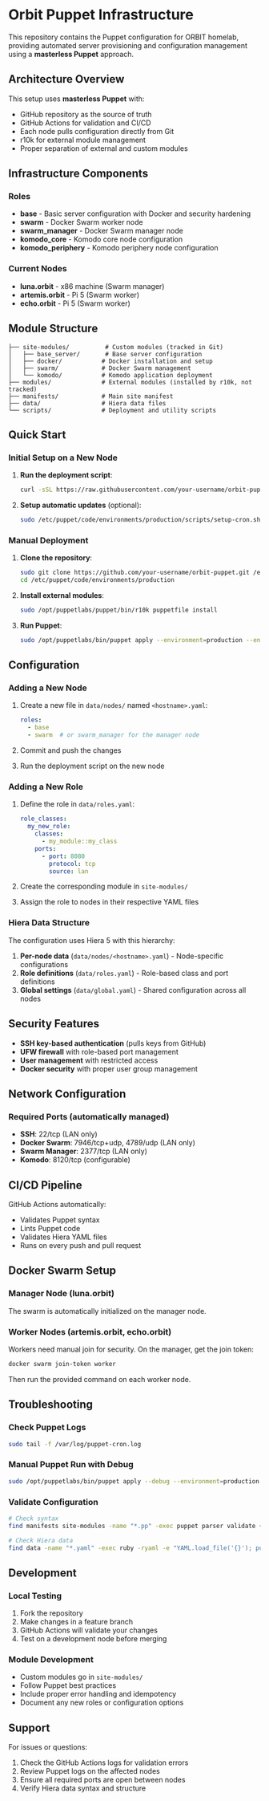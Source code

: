# Orbit Puppet Infrastructure

This repository contains the Puppet configuration for ORBIT homelab, providing automated server provisioning and configuration management using a **masterless Puppet** approach.

## Architecture Overview

This setup uses **masterless Puppet** with:
- GitHub repository as the source of truth
- GitHub Actions for validation and CI/CD
- Each node pulls configuration directly from Git
- r10k for external module management
- Proper separation of external and custom modules

## Infrastructure Components

### Roles

- **base** - Basic server configuration with Docker and security hardening
- **swarm** - Docker Swarm worker node
- **swarm_manager** - Docker Swarm manager node
- **komodo_core** - Komodo core node configuration
- **komodo_periphery** - Komodo periphery node configuration

### Current Nodes

- **luna.orbit** - x86 machine (Swarm manager)
- **artemis.orbit** - Pi 5 (Swarm worker)
- **echo.orbit** - Pi 5 (Swarm worker)

## Module Structure

```
├── site-modules/          # Custom modules (tracked in Git)
│   ├── base_server/       # Base server configuration
│   ├── docker/           # Docker installation and setup
│   ├── swarm/            # Docker Swarm management
│   └── komodo/           # Komodo application deployment
├── modules/              # External modules (installed by r10k, not tracked)
├── manifests/            # Main site manifest
├── data/                 # Hiera data files
└── scripts/              # Deployment and utility scripts
```

## Quick Start

### Initial Setup on a New Node

1. **Run the deployment script**:
   ```bash
   curl -sSL https://raw.githubusercontent.com/your-username/orbit-puppet/main/scripts/deploy.sh | sudo bash
   ```

2. **Setup automatic updates** (optional):
   ```bash
   sudo /etc/puppet/code/environments/production/scripts/setup-cron.sh
   ```

### Manual Deployment

1. **Clone the repository**:
   ```bash
   sudo git clone https://github.com/your-username/orbit-puppet.git /etc/puppet/code/environments/production
   cd /etc/puppet/code/environments/production
   ```

2. **Install external modules**:
   ```bash
   sudo /opt/puppetlabs/puppet/bin/r10k puppetfile install
   ```

3. **Run Puppet**:
   ```bash
   sudo /opt/puppetlabs/bin/puppet apply --environment=production --environmentpath=/etc/puppet/code/environments manifests/site.pp
   ```

## Configuration

### Adding a New Node

1. Create a new file in `data/nodes/` named `<hostname>.yaml`:
   ```yaml
   roles:
     - base
     - swarm  # or swarm_manager for the manager node
   ```

2. Commit and push the changes
3. Run the deployment script on the new node

### Adding a New Role

1. Define the role in `data/roles.yaml`:
   ```yaml
   role_classes:
     my_new_role:
       classes:
         - my_module::my_class
       ports:
         - port: 8080
           protocol: tcp
           source: lan
   ```

2. Create the corresponding module in `site-modules/`
3. Assign the role to nodes in their respective YAML files

### Hiera Data Structure

The configuration uses Hiera 5 with this hierarchy:

1. **Per-node data** (`data/nodes/<hostname>.yaml`) - Node-specific configurations
2. **Role definitions** (`data/roles.yaml`) - Role-based class and port definitions
3. **Global settings** (`data/global.yaml`) - Shared configuration across all nodes

## Security Features

- **SSH key-based authentication** (pulls keys from GitHub)
- **UFW firewall** with role-based port management
- **User management** with restricted access
- **Docker security** with proper user group management

## Network Configuration

### Required Ports (automatically managed)

- **SSH**: 22/tcp (LAN only)
- **Docker Swarm**: 7946/tcp+udp, 4789/udp (LAN only)
- **Swarm Manager**: 2377/tcp (LAN only)
- **Komodo**: 8120/tcp (configurable)

## CI/CD Pipeline

GitHub Actions automatically:
- Validates Puppet syntax
- Lints Puppet code
- Validates Hiera YAML files
- Runs on every push and pull request

## Docker Swarm Setup

### Manager Node (luna.orbit)
The swarm is automatically initialized on the manager node.

### Worker Nodes (artemis.orbit, echo.orbit)
Workers need manual join for security. On the manager, get the join token:
```bash
docker swarm join-token worker
```

Then run the provided command on each worker node.

## Troubleshooting

### Check Puppet Logs
```bash
sudo tail -f /var/log/puppet-cron.log
```

### Manual Puppet Run with Debug
```bash
sudo /opt/puppetlabs/bin/puppet apply --debug --environment=production --environmentpath=/etc/puppet/code/environments manifests/site.pp
```

### Validate Configuration
```bash
# Check syntax
find manifests site-modules -name "*.pp" -exec puppet parser validate {} \;

# Check Hiera data
find data -name "*.yaml" -exec ruby -ryaml -e "YAML.load_file('{}'); puts 'Valid: {}'" \;
```

## Development

### Local Testing
1. Fork the repository
2. Make changes in a feature branch
3. GitHub Actions will validate your changes
4. Test on a development node before merging

### Module Development
- Custom modules go in `site-modules/`
- Follow Puppet best practices
- Include proper error handling and idempotency
- Document any new roles or configuration options

## Support

For issues or questions:
1. Check the GitHub Actions logs for validation errors
2. Review Puppet logs on the affected nodes
3. Ensure all required ports are open between nodes
4. Verify Hiera data syntax and structure
